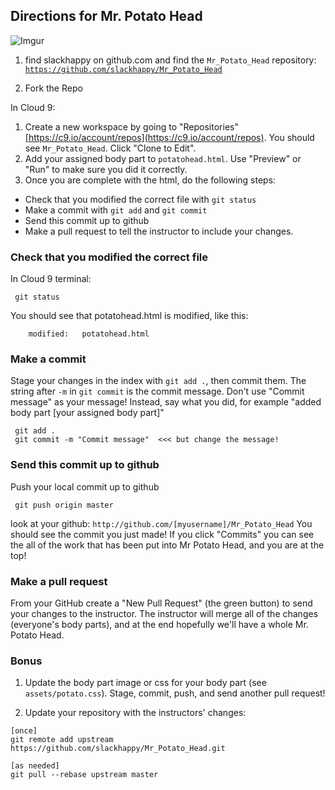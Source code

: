 ## Directions for Mr. Potato Head
![Imgur](http://i.imgur.com/Vy06FW3.gif)

1. find slackhappy on github.com and find the `Mr_Potato_Head` repository:
[`https://github.com/slackhappy/Mr_Potato_Head`](https://github.com/slackhappy/Mr_Potato_Head)


2. Fork the Repo


In Cloud 9:

1. Create a new workspace by going to "Repositories" [https://c9.io/account/repos](https://c9.io/account/repos). You should see `Mr_Potato_Head`.  Click "Clone to Edit".
2. Add your assigned body part to `potatohead.html`.  Use "Preview" or "Run" to make sure you did it correctly.
3. Once you are complete with the html, do the following steps:
  - Check that you modified the correct file with `git status`
  - Make a commit with `git add` and `git commit`
  - Send this commit up to github
  - Make a pull request to tell the instructor to include your changes.



### Check that you modified the correct file
In Cloud 9 terminal:

```
 git status
```

You should see that potatohead.html is modified, like this:

```
	modified:   potatohead.html
```

### Make a commit 
Stage your changes in the index with `git add .`, then commit them.  The string after `-m` in `git commit` is the commit message. Don't use "Commit message" as your message!
Instead, say what you did, for example "added body part [your assigned body part]"

```
 git add .
 git commit -m "Commit message"  <<< but change the message!
```


### Send this commit up to github
Push your local commit up to github

```
 git push origin master
```

look at your github: `http://github.com/[myusername]/Mr_Potato_Head`  You should see the commit you just made!  If you click "Commits" you can see the all of the work that has been put into Mr Potato Head, and you are at the top!

### Make a pull request

From your GitHub create a "New Pull Request" (the green button) to send your changes to the instructor.  The instructor will merge all of the changes (everyone's body parts), and at the end hopefully we'll have a whole Mr. Potato Head.

### Bonus

1. Update the body part image or css for your body part (see `assets/potato.css`).  Stage, commit, push, and send another pull request!

2. Update your repository with the instructors' changes:

```
[once]
git remote add upstream https://github.com/slackhappy/Mr_Potato_Head.git

[as needed]
git pull --rebase upstream master
```

